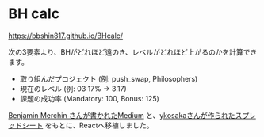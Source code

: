 # BH calc

https://bbshin817.github.io/BHcalc/

次の3要素より、BHがどれほど遠のき、レベルがどれほど上がるのかを計算できます。
- 取り組んだプロジェクト (例: push_swap, Philosophers)
- 現在のレベル (例: 03 17% -> 3.17)
- 課題の成功率 (Mandatory: 100, Bonus: 125)

[Benjamin Merchin さんが書かれたMedium](https://medium.com/@benjaminmerchin/42-black-hole-deep-dive-cbc4b343c6b2) と、[ykosakaさんが作られたスプレッドシート](https://docs.google.com/spreadsheets/d/1ph1QWcWzDnCyP-N02LwHhq27Ic9T84TUGJZtjhXFG68/edit?gid=0#gid=0) をもとに、Reactへ移植しました。